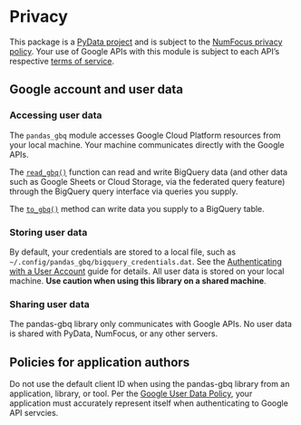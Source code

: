 # Privacy

This package is a [PyData project](https://pydata.org/) and is subject to
the [NumFocus privacy policy](https://numfocus.org/privacy-policy). Your
use of Google APIs with this module is subject to each API’s respective
[terms of service](https://developers.google.com/terms/).

## Google account and user data

### Accessing user data

The `pandas_gbq` module accesses Google Cloud Platform resources from
your local machine. Your machine communicates directly with the Google APIs.

The [`read_gbq()`](api.md#pandas_gbq.read_gbq) function can read and
write BigQuery data (and other data such as Google Sheets or Cloud Storage,
via the federated query feature) through the BigQuery query interface via
queries you supply.

The [`to_gbq()`](api.md#pandas_gbq.to_gbq) method can write data you supply to a
BigQuery table.

### Storing user data

By default, your credentials are stored to a local file, such as
`~/.config/pandas_gbq/bigquery_credentials.dat`. See the
[Authenticating with a User Account](howto/authentication.md#authentication-user) guide for details. All user data is stored on
your local machine. **Use caution when using this library on a shared
machine**.

### Sharing user data

The pandas-gbq library only communicates with Google APIs. No user
data is shared with PyData, NumFocus, or any other servers.

## Policies for application authors

Do not use the default client ID when using the pandas-gbq library
from an application, library, or tool. Per the [Google User Data Policy](https://developers.google.com/terms/api-services-user-data-policy), your
application must accurately represent itself when authenticating to Google
API servcies.
